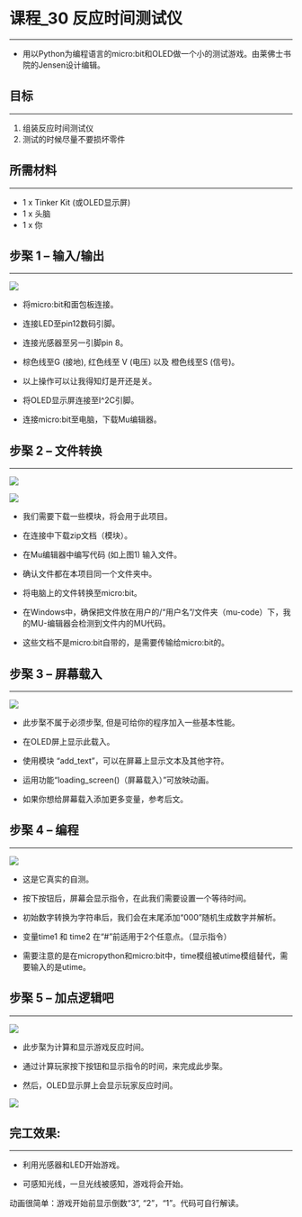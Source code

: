﻿
# 课程_30 反应时间测试仪
---
- 用以Python为编程语言的micro:bit和OLED做一个小的测试游戏。由莱佛士书院的Jensen设计编辑。



## 目标
---

 1. 组装反应时间测试仪
 2. 测试的时候尽量不要损坏零件

 
              
## 所需材料
---
- 1 x Tinker Kit (或OLED显示屏)
- 1 x 头脑
- 1 x 你


## 步棸 1 – 输入/输出
---

![](https://wiki-media-ef.oss-cn-hongkong.aliyuncs.com//images/iEF8mjS.jpg)

- 将micro:bit和面包板连接。

- 连接LED至pin12数码引脚。

- 连接光感器至另一引脚pin 8。

- 棕色线至G (接地), 红色线至 V (电压) 以及 橙色线至S (信号)。

- 以上操作可以让我得知灯是开还是关。

- 将OLED显示屏连接至I^2C引脚。

- 连接micro:bit至电脑，下载Mu编辑器。



## 步棸 2 – 文件转换
---

![](https://wiki-media-ef.oss-cn-hongkong.aliyuncs.com//images/GTOykBX.png)

![](https://wiki-media-ef.oss-cn-hongkong.aliyuncs.com//images/GheA49n.png)

- 我们需要下载一些模块，将会用于此项目。

- 在连接中下载zip文档（模块）。

- 在Mu编辑器中编写代码 (如上图1)  输入文件。

- 确认文件都在本项目同一个文件夹中。

- 将电脑上的文件转换至micro:bit。

- 在Windows中，确保把文件放在用户的/“用户名”/文件夹（mu-code）下，我的MU-编辑器会检测到文件内的MU代码。

- 这些文档不是micro:bit自带的，是需要传输给micro:bit的。


## 步棸 3 – 屏幕载入
---

![](https://wiki-media-ef.oss-cn-hongkong.aliyuncs.com//images/a673xL0.png)


- 此步棸不属于必须步棸, 但是可给你的程序加入一些基本性能。

- 在OLED屏上显示此载入。

- 使用模块 “add_text”，可以在屏幕上显示文本及其他字符。

- 运用功能“loading_screen()（屏幕载入）”可放映动画。

- 如果你想给屏幕载入添加更多变量，参考后文。


## 步棸 4 – 编程
---

![](https://wiki-media-ef.oss-cn-hongkong.aliyuncs.com//images/FFzB46b.png)

- 这是它真实的自测。

- 按下按钮后，屏幕会显示指令，在此我们需要设置一个等待时间。

- 初始数字转换为字符串后，我们会在末尾添加“000”随机生成数字并解析。

- 变量time1 和 time2 在“#”前适用于2个任意点。（显示指令）

- 需要注意的是在micropython和micro:bit中，time模组被utime模组替代，需要输入的是utime。



## 步棸 5 – 加点逻辑吧
---

![](https://wiki-media-ef.oss-cn-hongkong.aliyuncs.com//images/brOmadg.png)

- 此步棸为计算和显示游戏反应时间。

- 通过计算玩家按下按钮和显示指令的时间，来完成此步棸。

- 然后，OLED显示屏上会显示玩家反应时间。


![](https://wiki-media-ef.oss-cn-hongkong.aliyuncs.com//images/siPzaXf.jpg)



## 完工效果:
---

- 利用光感器和LED开始游戏。

- 可感知光线，一旦光线被感知，游戏将会开始。

动画很简单：游戏开始前显示倒数“3”, “2”，“1”。代码可自行解读。
